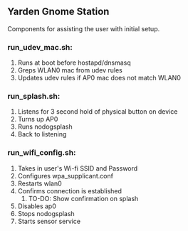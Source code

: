 ## Yarden Gnome Station

Components for assisting the user with initial setup.

### run_udev_mac.sh:
1. Runs at boot before hostapd/dnsmasq
1. Greps WLAN0 mac from udev rules
1. Updates udev rules if AP0 mac does not match WLAN0

### run_splash.sh:
1. Listens for 3 second hold of physical button on device
1. Turns up AP0
1. Runs nodogsplash
1. Back to listening

### run_wifi_config.sh:
1. Takes in user's Wi-fi SSID and Password
1. Configures wpa_supplicant.conf
1. Restarts wlan0
1. Confirms connection is established
    1. TO-DO: Show confirmation on splash
1. Disables ap0
1. Stops nodogsplash
1. Starts sensor service